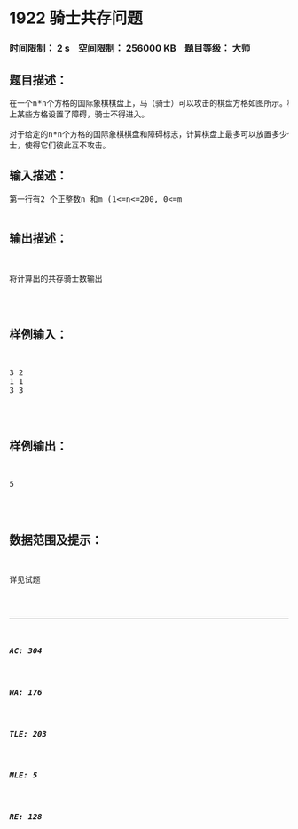# 1922 骑士共存问题   
### 时间限制： 2 s&nbsp;&nbsp;&nbsp;&nbsp;空间限制： 256000 KB&nbsp;&nbsp;&nbsp;&nbsp;题目等级： 大师  
## 题目描述：  

<pre>
在一个n*n个方格的国际象棋棋盘上，马（骑士）可以攻击的棋盘方格如图所示。棋盘  
上某些方格设置了障碍，骑士不得进入。
 
对于给定的n*n个方格的国际象棋棋盘和障碍标志，计算棋盘上最多可以放置多少个骑  
士，使得它们彼此互不攻击。
</pre>
  
  
## 输入描述：  

<pre>
第一行有2 个正整数n 和m (1<=n<=200, 0<=m<n^2)，  
分别表示棋盘的大小和障碍数。接下来的m 行给出障碍的位置。每行2 个正整数，表示障  
碍的方格坐标。
</pre>
  
  
## 输出描述：  

<pre>
将计算出的共存骑士数输出
</pre>
  
  
## 样例输入：  

<pre>
3 2
1 1
3 3
</pre>
  
  
## 样例输出：  

<pre>
5
</pre>
  
  
## 数据范围及提示：  

<pre>
详见试题
</pre>
  
  
***  

##### AC: 304  
##### WA: 176  
##### TLE: 203  
##### MLE: 5  
##### RE: 128  
